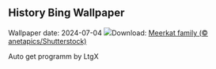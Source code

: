 ## History Bing Wallpaper
Wallpaper date: 2024-07-04
![](https://www.bing.com/th?id=OHR.MeerkatManor_EN-CA9684864184_UHD.jpg&w=1000)Download: [Meerkat family (© anetapics/Shutterstock)](https://www.bing.com/th?id=OHR.MeerkatManor_EN-CA9684864184_UHD.jpg)

Auto get programm by LtgX
